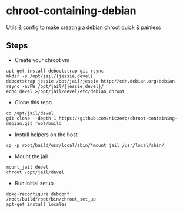 # chroot-containing-debian
Utils &amp; config to make creating a debian chroot quick &amp; painless

## Steps
* Create your chroot vm
```
apt-get install debootstrap git rsync
mkdir -p /opt/jail/{jessie,devel}
debootstrap jessie /opt/jail/jessie http://cdn.debian.org/debian
rsync -avPW /opt/jail/{jessie,devel}/
echo devel >/opt/jail/devel/etc/debian_chroot
```

* Clone this repo
```
cd /opt/jail/devel
git clone --depth 1 https://github.com/niczero/chroot-containing-debian.git root/build
```

* Install helpers on the host
```
cp -p root/build/usr/local/sbin/*mount_jail /usr/local/sbin/
```

* Mount the jail
```
mount_jail devel
chroot /opt/jail/devel
```

* Run initial setup
```
dpkg-reconfigure debconf
/root/build/root/bin/chroot_set_up
apt-get install locales
```
